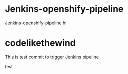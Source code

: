# Jenkins-openshify-pipeline
Jenkins-openshify-pipeline
hi
# codelikethewind

This is test commit to trigger Jenkins pipeline

test
